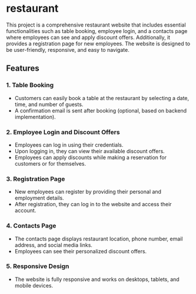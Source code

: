 # restaurant

This project is a comprehensive restaurant website that includes essential functionalities such as table booking, employee login, and a contacts page where employees can see and apply discount offers. Additionally, it provides a registration page for new employees. The website is designed to be user-friendly, responsive, and easy to navigate.

## Features

### 1. Table Booking
- Customers can easily book a table at the restaurant by selecting a date, time, and number of guests.
- A confirmation email is sent after booking (optional, based on backend implementation).

### 2. Employee Login and Discount Offers
- Employees can log in using their credentials.
- Upon logging in, they can view their available discount offers.
- Employees can apply discounts while making a reservation for customers or for themselves.

### 3. Registration Page
- New employees can register by providing their personal and employment details.
- After registration, they can log in to the website and access their account.

### 4. Contacts Page
- The contacts page displays restaurant location, phone number, email address, and social media links.
- Employees can see their personalized discount offers.

### 5. Responsive Design
- The website is fully responsive and works on desktops, tablets, and mobile devices.
